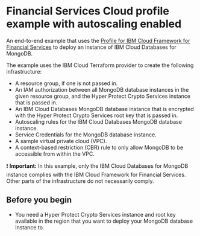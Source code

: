 # Financial Services Cloud profile example with autoscaling enabled

An end-to-end example that uses the [Profile for IBM Cloud Framework for Financial Services](../../modules/fscloud/) to deploy an instance of IBM Cloud Databases for MongoDB.

The example uses the IBM Cloud Terraform provider to create the following infrastructure:

- A resource group, if one is not passed in.
- An IAM authorization between all MongoDB database instances in the given resource group, and the Hyper Protect Crypto Services instance that is passed in.
- An IBM Cloud Databases MongoDB database instance that is encrypted with the Hyper Protect Crypto Services root key that is passed in.
- Autoscaling rules for the IBM Cloud Databases MongoDB database instance.
- Service Credentials for the MongoDB database instance.
- A sample virtual private cloud (VPC).
- A context-based restriction (CBR) rule to only allow MongoDB to be accessible from within the VPC.

:exclamation: **Important:** In this example, only the IBM Cloud Databases for MongoDB instance complies with the IBM Cloud Framework for Financial Services. Other parts of the infrastructure do not necessarily comply.

## Before you begin

- You need a Hyper Protect Crypto Services instance and root key available in the region that you want to deploy your MongoDB database instance to.
